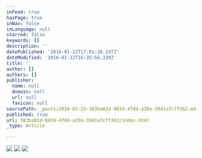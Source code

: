 ```yaml
---
inFeed: true
hasPage: true
inNav: false
inLanguage: null
starred: false
keywords: []
description: ''
datePublished: '2016-01-22T17:01:36.147Z'
dateModified: '2016-01-22T16:35:56.330Z'
title: ''
author: []
authors: []
publisher:
  name: null
  domain: null
  url: null
  favicon: null
sourcePath: _posts/2016-01-22-383ba02d-9834-47d4-a20a-3941a7cff362.md
published: true
url: 383ba02d-9834-47d4-a20a-3941a7cff362/index.html
_type: Article

---
```

![](https://the-grid-user-content.s3-us-west-2.amazonaws.com/de03e5ce-be65-4658-a096-79307e1e4edb.jpg)
![](https://the-grid-user-content.s3-us-west-2.amazonaws.com/6a983f36-75a0-415d-b46f-5effb32bc021.jpg)
![](https://the-grid-user-content.s3-us-west-2.amazonaws.com/be44ca45-db90-490d-a0cd-7579639be6c5.jpg)